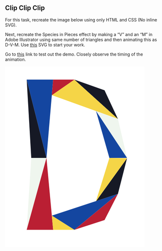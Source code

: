 ## Clip Clip Clip

For this task, recreate the image below using only HTML and CSS (No inline SVG).
 
Next, recreate the Species in Pieces effect by making a “V” and an “M” in Adobe Illustrator using same number of triangles and then animating this as D-V-M. Use [this](../ss/D.svg) SVG to start your work.

Go to [this](https://jshreyans.github.io/frontend-101/A/8.html) link to test out the demo. Closely observe the timing of the animation. 

![](../ss/d.png)

